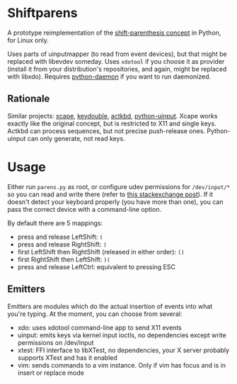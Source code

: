 # Shiftparens

A prototype reimplementation of the [shift-parenthesis concept](http://stevelosh.com/blog/2012/10/a-modern-space-cadet/#shift-parentheses) in Python, for Linux only.

Uses parts of uinputmapper (to read from event devices), but that might be replaced with libevdev someday. 
Uses `xdotool` if you choose it as provider (install it from your distribution's repositories, and again, might be replaced with libxdo). Requires [python-daemon](https://pypi.python.org/pypi/python-daemon/) if you want to run daemonized.

## Rationale

Similar projects: [xcape](http://github.com/alols/xcape), [keydouble](http://github.com/baskerville/keydouble), [actkbd](http://users.softlab.ece.ntua.gr/~thkala/projects/actkbd/), [python-uinput](http://tjjr.fi/sw/python-uinput). Xcape works exactly like the original concept, but is restricted to X11 and single keys. Actkbd can process sequences, but not precise push-release ones. Python-uinput can only generate, not read keys.

# Usage

Either run `parens.py` as root, or configure udev permissions for `/dev/input/*` so you can read and write there (refer to [this stackexchange post](http://unix.stackexchange.com/questions/39370/how-to-reload-udev-rules-without-reboot)). If it doesn't detect your keyboard properly (you have more than one), you can pass the correct device with a command-line option.


By default there are 5 mappings:

* press and release LeftShift: `(`
* press and release RightShift: `)`
* first LeftShift then RightShift (released in either order): `()`
* first RightShift then LeftShift: `)(`
* press and release LeftCtrl: equivalent to pressing ESC

## Emitters

Emitters are modules which do the actual insertion of events into what you're typing. At the moment, you can choose from several:

* xdo: uses xdotool command-line app to send X11 events
* uinput: emits keys via kernel input ioctls, no dependencies except write permissions on /dev/input
* xtest: FFI interface to libXTest, no dependencies, your X server probably supports XTest and has it enabled
* vim: sends commands to a vim instance. Only if vim has focus and is in insert or replace mode
